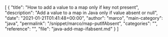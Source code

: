 [
            {
              "title": "How to add a value to a map only if key not present",
              "description": "Add a value to a map in Java only if value absent or null",
              "date": "2021-01-21T01:41:48+00:00",
              "author": "marco",
              "main-category": "java",
              "permalink": "/snippet/marco/map-putIfAbsent",
              "categories": "",
              "reference": "",
              "file": "java-add-map-ifabsent.md"
            }
]
